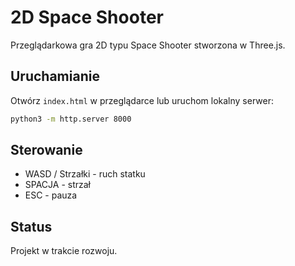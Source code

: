 # 2D Space Shooter

Przeglądarkowa gra 2D typu Space Shooter stworzona w Three.js.

## Uruchamianie

Otwórz `index.html` w przeglądarce lub uruchom lokalny serwer:

```bash
python3 -m http.server 8000
```

## Sterowanie

- WASD / Strzałki - ruch statku
- SPACJA - strzał
- ESC - pauza

## Status

Projekt w trakcie rozwoju.